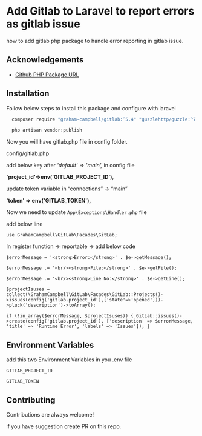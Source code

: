 
# Add Gitlab to Laravel to report errors as gitlab issue

how to add gitlab php package to handle error reporting in gitlab issue.


## Acknowledgements

 - [Github PHP Package URL](https://github.com/GrahamCampbell/Laravel-GitLab)

## Installation

Follow below steps to install this package and configure with laravel

```bash
  composer require "graham-campbell/gitlab:^5.4" "guzzlehttp/guzzle:^7.2" "http-interop/http-factory-guzzle:^1.0"
```

```bash
  php artisan vendor:publish
```
    
Now you will have gitlab.php file in config folder.

config/gitlab.php

add below key after *'default' => 'main',* in config file

**'project_id'=>env('GITLAB_PROJECT_ID’),**

update token variable in “connections” -> “main”

**'token'   => env('GITLAB_TOKEN'),**

Now we need to update `App\Exceptions\Handler.php` file

add below line 

`use GrahamCampbell\GitLab\Facades\GitLab;`

In register function -> reportable -> add below code

`$errorMessage = '<strong>Error:</strong>' . $e->getMessage();`

`$errorMessage .= '<br/><strong>File:</strong>' . $e->getFile();`

`$errorMessage .= '<br/><strong>Line No:</strong>' . $e->getLine();`

`$projectIsuses = collect(\GrahamCampbell\GitLab\Facades\GitLab::Projects()->issues(config('gitlab.project_id'),['state'=>'opened']))->pluck('description')->toArray();`

`if (!in_array($errorMessage, $projectIsuses)) {
   GitLab::issues()->create(config('gitlab.project_id'), ['description' => $errorMessage, 'title' => 'Runtime Error', 'labels' => 'Issues']);
 }`
## Environment Variables

add this two Environment Variables in you .env file

`GITLAB_PROJECT_ID`

`GITLAB_TOKEN`


## Contributing

Contributions are always welcome!

if you have suggestion create PR on this repo.

